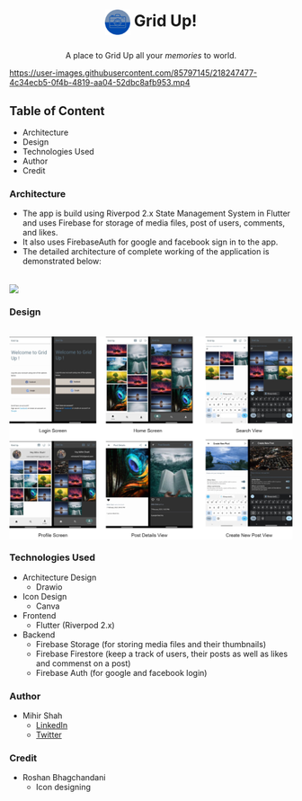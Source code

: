# <p align="center"> <img src="./assets/icon/icon.png" height="45rm" align="center"></img> Grid Up! </p>
<p align="center"> 
  A place to Grid Up all your <i>memories</i> to world.
  <br>
  

https://user-images.githubusercontent.com/85797145/218247477-4c34ecb5-0f4b-4819-aa04-52dbc8afb953.mp4


</p>

## Table of Content
* Architecture
* Design
* Technologies Used
* Author
* Credit

### Architecture
* The app is build using Riverpod 2.x State Management System in Flutter and uses Firebase for storage of media files, post of users, comments, and likes.
* It also uses FirebaseAuth for google and facebook sign in to the app.
* The detailed architecture of complete working of the application is demonstrated below: 
<br>
<img src="./assets/demo/grid_up_architecture.png" align="center"></img>

### Design
<br>
<img src="./assets/demo/grid_up_design.png" align="center"></img>

### Technologies Used
* Architecture Design
  * Drawio
* Icon Design
  * Canva
* Frontend
  * Flutter (Riverpod 2.x)
* Backend
  * Firebase Storage (for storing media files and their thumbnails)
  * Firebase Firestore (keep a track of users, their posts as well as likes and commenst on a post)
  * Firebase Auth (for google and facebook login)

### Author
* Mihir Shah
  * [LinkedIn](https://www.linkedin.com/in/ms070902/)
  * [Twitter]()

### Credit
* Roshan Bhagchandani
  * Icon designing

